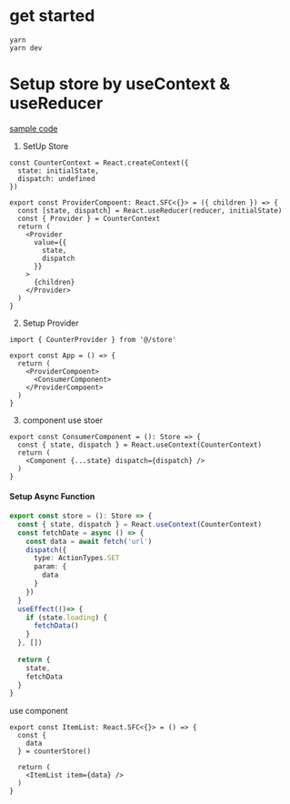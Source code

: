 # get started

```
yarn
yarn dev
```

# Setup store by useContext & useReducer
[sample code](https://github.com/kamei-kazuto/react-typescript-starter/blob/master/src/store/counter.tsx)


1. SetUp Store

```tsx
const CounterContext = React.createContext({
  state: initialState,
  dispatch: undefined
})

export const ProviderCompoent: React.SFC<{}> = ({ children }) => {
  const [state, dispatch] = React.useReducer(reducer, initialState)
  const { Provider } = CounterContext
  return (
    <Provider
      value={{
        state,
        dispatch
      }}
    >
      {children}
    </Provider>
  )
}

```

2. Setup Provider 

```tsx
import { CounterProvider } from '@/store'

export const App = () => {
  return (
    <ProviderCompoent>
      <ConsumerComponent>
    </ProviderCompoent>
  )
}
```

3. component use stoer
  
```tsx
export const ConsumerComponent = (): Store => {
  const { state, dispatch } = React.useContext(CounterContext)
  return (
    <Component {...state} dispatch={dispatch} />
  )
}
```


#### Setup Async Function

```typescript
export const store = (): Store => {
  const { state, dispatch } = React.useContext(CounterContext)
  const fetchDate = async () => {
    const data = await fetch('url')
    dispatch({
      type: ActionTypes.SET
      param: {
        data
      }
    })
  }
  useEffect(()=> {
    if (state.loading) {
      fetchData()
    }
  }, []) 
    
  return {
    state,
    fetchData
  }
}
```

use component

```tsx
export const ItemList: React.SFC<{}> = () => {
  const {
    data
  } = counterStore()

  return (
    <ItemList item={data} />
  )
}

```
